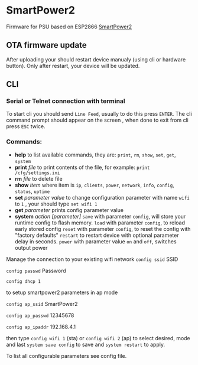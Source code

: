 # SmartPower2
Firmware for PSU based on ESP2866 [SmartPower2](https://wiki.odroid.com/accessory/power_supply_battery/smartpower2) 
## OTA firmware update
After uploading your should restart device manualy (using cli or hardware button). Only after restart, your device will be updated. 
## CLI
### Serial or Telnet connection with terminal
To start cli you should send `Line Feed`, usually to do this press `ENTER`. The cli command prompt should appear on the screen , when done to exit from cli press `ESC` twice.
###  Commands: 
 - **help**
to list available commands, they are: `print`, `rm`, `show`, `set`, `get`, `system`
- **print** *file*
to print contents of the file, for example: `print /cfg/settings.ini`
- **rm** *file*
to delete file 
 - **show** *item*
where item is `ip`, `clients`, `power`, `network`, `info`, `config`, `status`, `uptime`
 - **set** *parameter* *value* 
to change configuration parameter with name `wifi` to `1` , your should type `set wifi 1`
 - **get** *parameter*
prints config parameter value
- **system** *action* *[parameter]* 
`save` with parameter `config`, will store your runtime config to flash memory. 
`load` with parameter `config`, to reload early stored config 
`reset` with parameter `config`, to reset the config with "factory defaults"
`restart` to restart device with optional parameter delay in seconds. 
`power` with parameter value `on` and `off`, switches output power

Manage the connection to your existing wifi network
`config ssid` SSID

`config passwd` Password

`config dhcp 1`

to setup smartpower2 parameters in ap mode

`config ap_ssid` SmartPower2

`config ap_passwd` 12345678

`config ap_ipaddr` 192.168.4.1

then type `config wifi 1` (sta) or `config wifi 2` (ap) to select desired, mode and last `system save config` to save and `system restart` to apply.

To list all configurable parameters see config file.


